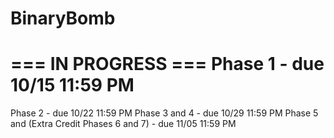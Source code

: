 # BinaryBomb

=== IN PROGRESS ===
Phase 1 - due 10/15 11:59 PM
===================


Phase 2 - due 10/22 11:59 PM
Phase 3 and 4 - due 10/29 11:59 PM
Phase 5 and (Extra Credit Phases 6 and 7) - due 11/05 11:59 PM
